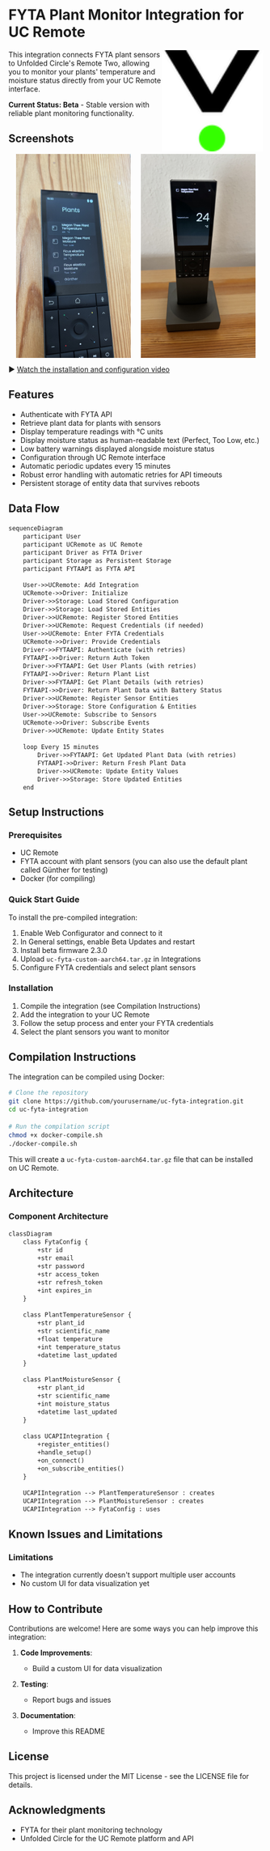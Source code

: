 # FYTA Plant Monitor Integration for UC Remote

<img src="assets/fyta_transparent.png" width="200" align="right" alt="FYTA Plant Monitor"/>

This integration connects FYTA plant sensors to Unfolded Circle's Remote Two, allowing you to monitor your plants' temperature and moisture status directly from your UC Remote interface.

**Current Status: Beta** - Stable version with reliable plant monitoring functionality.

## Screenshots

<div style="display: flex; flex-wrap: wrap; gap: 20px; justify-content: center;">
  <img src="assets/FYTA Integration on UC All.jpeg" width="400" alt="FYTA Integration Overview" style="max-width: 45%;"/>
  <img src="assets/FYTA Integration on UC Temperature.jpeg" width="400" alt="FYTA Temperature Detail" style="max-width: 45%;"/>
</div>

▶️ [Watch the installation and configuration video](https://youtu.be/pRwuLrct8fc)

## Features

- Authenticate with FYTA API
- Retrieve plant data for plants with sensors
- Display temperature readings with °C units
- Display moisture status as human-readable text (Perfect, Too Low, etc.)
- Low battery warnings displayed alongside moisture status
- Configuration through UC Remote interface
- Automatic periodic updates every 15 minutes
- Robust error handling with automatic retries for API timeouts
- Persistent storage of entity data that survives reboots

## Data Flow

```mermaid
sequenceDiagram
    participant User
    participant UCRemote as UC Remote
    participant Driver as FYTA Driver
    participant Storage as Persistent Storage
    participant FYTAAPI as FYTA API

    User->>UCRemote: Add Integration
    UCRemote->>Driver: Initialize
    Driver->>Storage: Load Stored Configuration
    Driver->>Storage: Load Stored Entities
    Driver->>UCRemote: Register Stored Entities
    Driver->>UCRemote: Request Credentials (if needed)
    User->>UCRemote: Enter FYTA Credentials
    UCRemote->>Driver: Provide Credentials
    Driver->>FYTAAPI: Authenticate (with retries)
    FYTAAPI->>Driver: Return Auth Token
    Driver->>FYTAAPI: Get User Plants (with retries)
    FYTAAPI->>Driver: Return Plant List
    Driver->>FYTAAPI: Get Plant Details (with retries)
    FYTAAPI->>Driver: Return Plant Data with Battery Status
    Driver->>UCRemote: Register Sensor Entities
    Driver->>Storage: Store Configuration & Entities
    User->>UCRemote: Subscribe to Sensors
    UCRemote->>Driver: Subscribe Events
    Driver->>UCRemote: Update Entity States
    
    loop Every 15 minutes
        Driver->>FYTAAPI: Get Updated Plant Data (with retries)
        FYTAAPI->>Driver: Return Fresh Plant Data
        Driver->>UCRemote: Update Entity Values
        Driver->>Storage: Store Updated Entities
    end
```

## Setup Instructions

### Prerequisites

- UC Remote
- FYTA account with plant sensors (you can also use the default plant called Günther for testing)
- Docker (for compiling)

### Quick Start Guide

To install the pre-compiled integration:

1. Enable Web Configurator and connect to it
2. In General settings, enable Beta Updates and restart
3. Install beta firmware 2.3.0
4. Upload `uc-fyta-custom-aarch64.tar.gz` in Integrations
5. Configure FYTA credentials and select plant sensors

### Installation

1. Compile the integration (see Compilation Instructions)
2. Add the integration to your UC Remote
3. Follow the setup process and enter your FYTA credentials
4. Select the plant sensors you want to monitor

## Compilation Instructions

The integration can be compiled using Docker:

```bash
# Clone the repository
git clone https://github.com/yourusername/uc-fyta-integration.git
cd uc-fyta-integration

# Run the compilation script
chmod +x docker-compile.sh
./docker-compile.sh
```

This will create a `uc-fyta-custom-aarch64.tar.gz` file that can be installed on UC Remote.

## Architecture

### Component Architecture

```mermaid
classDiagram
    class FytaConfig {
        +str id
        +str email
        +str password
        +str access_token
        +str refresh_token
        +int expires_in
    }

    class PlantTemperatureSensor {
        +str plant_id
        +str scientific_name
        +float temperature
        +int temperature_status
        +datetime last_updated
    }

    class PlantMoistureSensor {
        +str plant_id
        +str scientific_name
        +int moisture_status
        +datetime last_updated
    }

    class UCAPIIntegration {
        +register_entities()
        +handle_setup()
        +on_connect()
        +on_subscribe_entities()
    }

    UCAPIIntegration --> PlantTemperatureSensor : creates
    UCAPIIntegration --> PlantMoistureSensor : creates
    UCAPIIntegration --> FytaConfig : uses
```

## Known Issues and Limitations

### Limitations

- The integration currently doesn't support multiple user accounts
- No custom UI for data visualization yet

## How to Contribute

Contributions are welcome! Here are some ways you can help improve this integration:

1. **Code Improvements**:
   - Build a custom UI for data visualization

2. **Testing**:
   - Report bugs and issues

3. **Documentation**:
   - Improve this README

## License

This project is licensed under the MIT License - see the LICENSE file for details.

## Acknowledgments

- FYTA for their plant monitoring technology
- Unfolded Circle for the UC Remote platform and API
